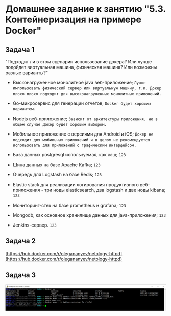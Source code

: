 # Домашнее задание к занятию "5.3. Контейнеризация на примере Docker"

## Задача 1 

"Подходит ли в этом сценарии использование докера? Или лучше подойдет виртуальная машина, физическая машина? Или возможны разные варианты?"

- Высконагруженное монолитное java веб-приложение;
`Лучше импользовать физический сервер или виртуальную машину, т.к. Докер плохо плохо подходит для высоконагруженных монолитных приложений.`

- Go-микросервис для генерации отчетов;
`Docker будет хорошим вариантом.`

- Nodejs веб-приложение;
`Зависит от архитектуры приложения, но в общем случае Докер будет хорошим выбором.`

- Мобильное приложение c версиями для Android и iOS;
`Докер не подходит для мобильных приложений и в целом не рекомендуется использовать для приложений с графическим интерфейсом.`

- База данных postgresql используемая, как кэш;
`123`

- Шина данных на базе Apache Kafka;
`123`

- Очередь для Logstash на базе Redis;
`123`

- Elastic stack для реализации логирования продуктивного веб-приложения - три ноды elasticsearch, два logstash и две ноды kibana;
`123`

- Мониторинг-стек на базе prometheus и grafana;
`123`

- Mongodb, как основное хранилище данных для java-приложения;
`123`

- Jenkins-сервер.
`123`

## Задача 2 

[https://hub.docker.com/r/olegananyev/netology-httpd](https://hub.docker.com/r/olegananyev/netology-httpd)

## Задача 3 

![screenshot](https://raw.githubusercontent.com/OlegAnanyev/devops-netology/master/homeworks/05-virt-03-docker-usage.png)
